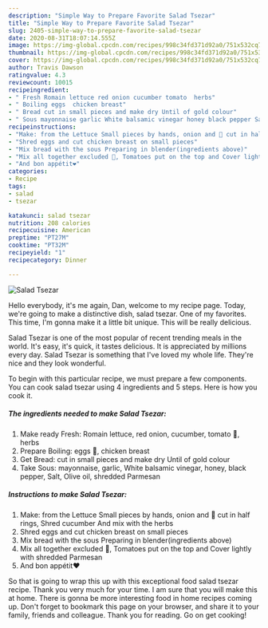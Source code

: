 ```yaml
---
description: "Simple Way to Prepare Favorite Salad Tsezar"
title: "Simple Way to Prepare Favorite Salad Tsezar"
slug: 2405-simple-way-to-prepare-favorite-salad-tsezar
date: 2020-08-31T18:07:14.555Z
image: https://img-global.cpcdn.com/recipes/998c34fd371d92a0/751x532cq70/salad-tsezar-recipe-main-photo.jpg
thumbnail: https://img-global.cpcdn.com/recipes/998c34fd371d92a0/751x532cq70/salad-tsezar-recipe-main-photo.jpg
cover: https://img-global.cpcdn.com/recipes/998c34fd371d92a0/751x532cq70/salad-tsezar-recipe-main-photo.jpg
author: Travis Dawson
ratingvalue: 4.3
reviewcount: 10015
recipeingredient:
- " Fresh Romain lettuce red onion cucumber tomato  herbs"
- " Boiling eggs  chicken breast"
- " Bread cut in small pieces and make dry Until of gold colour"
- " Sous mayonnaise garlic White balsamic vinegar honey black pepper Salt Olive oil shredded Parmesan"
recipeinstructions:
- "Make: from the Lettuce Small pieces by hands, onion and 🍅 cut in half rings, Shred cucumber And mix with the herbs"
- "Shred eggs and cut chicken breast on small pieces"
- "Mix bread with the sous Preparing in blender(ingredients above)"
- "Mix all together excluded 🍅, Tomatoes put on the top and Cover lightly with shredded Parmesan"
- "And bon appétit❤️"
categories:
- Recipe
tags:
- salad
- tsezar

katakunci: salad tsezar 
nutrition: 208 calories
recipecuisine: American
preptime: "PT27M"
cooktime: "PT32M"
recipeyield: "1"
recipecategory: Dinner

---
```



![Salad Tsezar](https://img-global.cpcdn.com/recipes/998c34fd371d92a0/751x532cq70/salad-tsezar-recipe-main-photo.jpg)

Hello everybody, it's me again, Dan, welcome to my recipe page. Today, we're going to make a distinctive dish, salad tsezar. One of my favorites. This time, I'm gonna make it a little bit unique. This will be really delicious.

Salad Tsezar is one of the most popular of recent trending meals in the world. It's easy, it's quick, it tastes delicious. It is appreciated by millions every day. Salad Tsezar is something that I've loved my whole life. They're nice and they look wonderful.




To begin with this particular recipe, we must prepare a few components. You can cook salad tsezar using 4 ingredients and 5 steps. Here is how you cook it.

<!--inarticleads1-->

##### The ingredients needed to make Salad Tsezar:

1. Make ready  Fresh: Romain lettuce, red onion, cucumber, tomato 🍅, herbs
1. Prepare  Boiling: eggs 🥚, chicken breast
1. Get  Bread: cut in small pieces and make dry Until of gold colour
1. Take  Sous: mayonnaise, garlic, White balsamic vinegar, honey, black pepper, Salt, Olive oil, shredded Parmesan




<!--inarticleads2-->

##### Instructions to make Salad Tsezar:

1. Make: from the Lettuce Small pieces by hands, onion and 🍅 cut in half rings, Shred cucumber And mix with the herbs
1. Shred eggs and cut chicken breast on small pieces
1. Mix bread with the sous Preparing in blender(ingredients above)
1. Mix all together excluded 🍅, Tomatoes put on the top and Cover lightly with shredded Parmesan
1. And bon appétit❤️




So that is going to wrap this up with this exceptional food salad tsezar recipe. Thank you very much for your time. I am sure that you will make this at home. There is gonna be more interesting food in home recipes coming up. Don't forget to bookmark this page on your browser, and share it to your family, friends and colleague. Thank you for reading. Go on get cooking!
